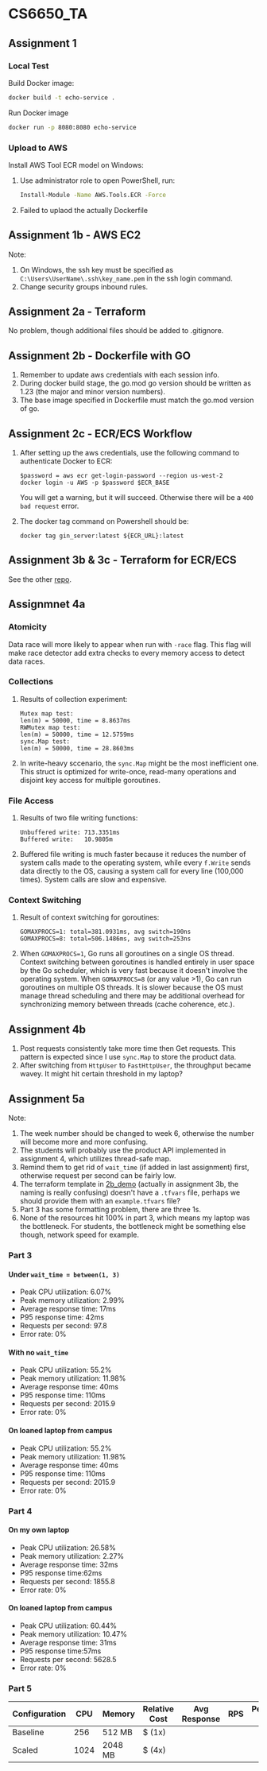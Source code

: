 # CS6650_TA

## Assignment 1

### Local Test

Build Docker image:

```sh
docker build -t echo-service .
```

Run Docker image

```sh
docker run -p 8080:8080 echo-service
```

### Upload to AWS

Install AWS Tool ECR model on Windows:

1. Use administrator role to open PowerShell, run:
   ```sh
   Install-Module -Name AWS.Tools.ECR -Force
   ```
2. Failed to uplaod the actually Dockerfile

## Assignment 1b - AWS EC2

Note:

1. On Windows, the ssh key must be specified as `C:\Users\UserName\.ssh\key_name.pem` in the ssh login command.
2. Change security groups inbound rules.

## Assignment 2a - Terraform

No problem, though additional files should be added to .gitignore.

## Assignment 2b - Dockerfile with GO

1. Remember to update aws credentials with each session info.
2. During docker build stage, the go.mod go version should be written as 1.23 (the major and minor version numbers).
3. The base image specified in Dockerfile must match the go.mod version of go.

## Assignment 2c - ECR/ECS Workflow

1. After setting up the aws credentials, use the following command to authenticate Docker to ECR:

   ```pwsh
   $password = aws ecr get-login-password --region us-west-2
   docker login -u AWS -p $password $ECR_BASE
   ```

   You will get a warning, but it will succeed. Otherwise there will be a `400 bad request` error.

2. The docker tag command on Powershell should be:
   ```pwsh
   docker tag gin_server:latest ${ECR_URL}:latest
   ```

## Assignment 3b & 3c - Terraform for ECR/ECS

See the other [repo](https://github.com/1v17/CS6650_2b_demo).

## Assignmnet 4a

### Atomicity

Data race will more likely to appear when run with `-race` flag. This flag will make race detector add extra checks to every memory access to detect data races.

### Collections

1. Results of collection experiment:
   ```
   Mutex map test:
   len(m) = 50000, time = 8.8637ms
   RWMutex map test:
   len(m) = 50000, time = 12.5759ms
   sync.Map test:
   len(m) = 50000, time = 28.8603ms
   ```
2. In write-heavy sccenario, the `sync.Map` might be the most inefficient one. This struct is optimized for write-once, read-many operations and disjoint key access for multiple goroutines.

### File Access

1. Results of two file writing functions:
   ```
   Unbuffered write: 713.3351ms
   Buffered write:   10.9805m
   ```
2. Buffered file writing is much faster because it reduces the number of system calls made to the operating system, while every `f.Write` sends data directly to the OS, causing a system call for every line (100,000 times). System calls are slow and expensive.

### Context Switching

1. Result of context switching for goroutines:
   ```
   GOMAXPROCS=1: total=381.0931ms, avg switch=190ns
   GOMAXPROCS=8: total=506.1486ms, avg switch=253ns
   ```
2. When `GOMAXPROCS=1`, Go runs all goroutines on a single OS thread. Context switching between goroutines is handled entirely in user space by the Go scheduler, which is very fast because it doesn't involve the operating system. When `GOMAXPROCS=8` (or any value >1), Go can run goroutines on multiple OS threads. It is slower because the OS must manage thread scheduling and there may be additional overhead for synchronizing memory between threads (cache coherence, etc.).

## Assignment 4b

1. Post requests consistently take more time then Get requests. This pattern is expected since I use `sync.Map` to store the product data.
2. After switching from `HttpUser` to `FastHttpUser`, the throughput became wavey. It might hit certain threshold in my laptop?

## Assignment 5a

Note:

1. The week number should be changed to week 6, otherwise the number will become more and more confusing.
2. The students will probably use the product API implemented in assignment 4, which utilizes thread-safe map.
3. Remind them to get rid of `wait_time` (if added in last assignment) first, otherwise request per second can be fairly low.
4. The terraform template in [2b_demo](https://github.com/RuidiH/CS6650_2b_demo/tree/master/terraform) (actually in assignment 3b, the naming is really confusing) doesn't have a `.tfvars` file, perhaps we should provide them with an `example.tfvars` file?
5. Part 3 has some formatting problem, there are three 1s.
6. None of the resources hit 100% in part 3, which means my laptop was the bottleneck. For students, the bottleneck might be something else though, network speed for example.

### Part 3

#### Under `wait_time = between(1, 3)`

- Peak CPU utilization: 6.07%
- Peak memory utilization: 2.99%
- Average response time: 17ms
- P95 response time: 42ms
- Requests per second: 97.8
- Error rate: 0%

#### With no `wait_time`

- Peak CPU utilization: 55.2%
- Peak memory utilization: 11.98%
- Average response time: 40ms
- P95 response time: 110ms
- Requests per second: 2015.9
- Error rate: 0%

#### On loaned laptop from campus

- Peak CPU utilization: 55.2%
- Peak memory utilization: 11.98%
- Average response time: 40ms
- P95 response time: 110ms
- Requests per second: 2015.9
- Error rate: 0%

### Part 4

#### On my own laptop

- Peak CPU utilization: 26.58%
- Peak memory utilization: 2.27%
- Average response time: 32ms
- P95 response time:62ms
- Requests per second: 1855.8
- Error rate: 0%

#### On loaned laptop from campus

- Peak CPU utilization: 60.44%
- Peak memory utilization: 10.47%
- Average response time: 31ms
- P95 response time:57ms
- Requests per second: 5628.5
- Error rate: 0%

### Part 5

| Configuration | CPU  | Memory  | Relative Cost | Avg Response | RPS | Performance per $ |
| ------------- | ---- | ------- | ------------- | ------------ | --- | ----------------- |
| Baseline      | 256  | 512 MB  | $ (1x)        |              |     |                   |
| Scaled        | 1024 | 2048 MB | $ (4x)        |              |     |                   |
